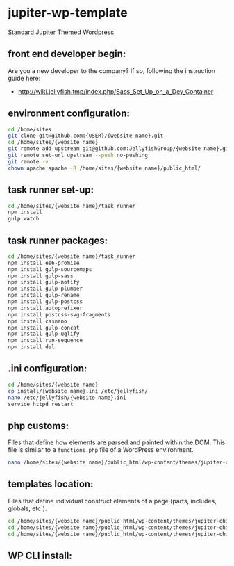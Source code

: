 # jupiter-wp-template
Standard Jupiter Themed Wordpress

## front end developer begin:
Are you a new developer to the company? If so, following the instruction guide here:
- http://wiki.jellyfish.tmp/index.php/Sass_Set_Up_on_a_Dev_Container

## environment configuration:
```bash
cd /home/sites
git clone git@github.com:{USER}/{website name}.git
cd /home/sites/{website name}
git remote add upstream git@github.com:JellyfishGroup/{website name}.git
git remote set-url upstream --push no-pushing
git remote -v
chown apache:apache -R /home/sites/{website name}/public_html/
```

## task runner set-up:
```bash
cd /home/sites/{website name}/task_runner
npm install
gulp watch
```

## task runner packages:
```bash
cd /home/sites/{website name}/task_runner
npm install es6-promise
npm install gulp-sourcemaps
npm install gulp-sass
npm install gulp-notify
npm install gulp-plumber
npm install gulp-rename
npm install gulp-postcss
npm install autoprefixer
npm install postcss-svg-fragments
npm install cssnano
npm install gulp-concat
npm install gulp-uglify
npm install run-sequence
npm install del
```

## .ini configuration:
```bash
cd /home/sites/{website name}
cp install/{website name}.ini /etc/jellyfish/
nano /etc/jellyfish/{website name}.ini
service httpd restart
```

## php customs:
Files that define how elements are parsed and painted within the DOM. This file is similar to a `functions.php` file of a WordPress environment.
```bash
nano /home/sites/{website name}/public_html/wp-content/themes/jupiter-child/functions.php
```

## templates location:
Files that define individual construct elements of a page (parts, includes, globals, etc.).
```bash
cd /home/sites/{website name}/public_html/wp-content/themes/jupiter-child/*.php
cd /home/sites/{website name}/public_html/wp-content/themes/jupiter-child/template-inc/*.php
cd /home/sites/{website name}/public_html/wp-content/themes/jupiter-child/template-parts/*.php
```

## WP CLI install:
```wp core install --allow-root --url='dev_wp_sandbox.sgel6.dev.jellyfish.local' --admin_user='admin' --admin_password='J3llyf!sh' --admin_email='steven.gallagher@jellyfish.net' --title='Wordpress Sandbox'
```